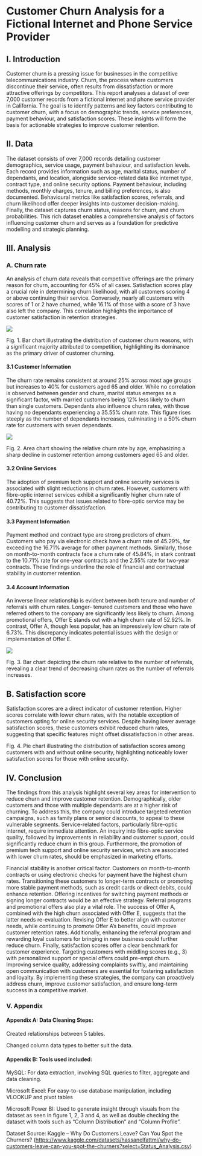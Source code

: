 # Customer Churn Analysis for a Fictional Internet and Phone Service Provider

## I. Introduction

Customer churn is a pressing issue for businesses in the competitive telecommunications industry. Churn, the
process where customers discontinue their service, often results from dissatisfaction or more attractive offerings
by competitors. This report analyses a dataset of over 7,000 customer records from a fictional internet and phone
service provider in California. The goal is to identify patterns and key factors contributing to customer churn,
with a focus on demographic trends, service preferences, payment behaviour, and satisfaction scores. These
insights will form the basis for actionable strategies to improve customer retention.

## II. Data

The dataset consists of over 7,000 records detailing customer demographics, service usage, payment behaviour,
and satisfaction levels. Each record provides information such as age, marital status, number of dependants, and
location, alongside service-related data like internet type, contract type, and online security options. Payment
behaviour, including methods, monthly charges, tenure, and billing preferences, is also documented.
Behavioural metrics like satisfaction scores, referrals, and churn likelihood offer deeper insights into customer
decision-making. Finally, the dataset captures churn status, reasons for churn, and churn probabilities. This rich
dataset enables a comprehensive analysis of factors influencing customer churn and serves as a foundation for
predictive modelling and strategic planning.

## III. Analysis

### A. Churn rate

An analysis of churn data reveals that competitive offerings are the primary reason for churn, accounting for
45% of all cases. Satisfaction scores play a crucial role in determining churn likelihood, with all customers
scoring 4 or above continuing their service. Conversely, nearly all customers with scores of 1 or 2 have churned,
while 16.1% of those with a score of 3 have also left the company. This correlation highlights the importance of
customer satisfaction in retention strategies.

![](https://github.com/RaphaelSanbar/Churn_Rate/blob/f58992c3d805798a5ef7f7232b61cb30b36b1c29/Screenshot%202025-01-03%20194355.png)

Fig. 1. Bar chart illustrating the distribution of customer churn reasons, with a significant majority attributed to competition, highlighting its dominance as the primary driver of customer churning.

#### 3.1 Customer Information

The churn rate remains consistent at around 25% across most age groups but increases to 40% for customers
aged 65 and older. While no correlation is observed between gender and churn, marital status emerges as a
significant factor, with married customers being 12% less likely to churn than single customers. Dependants also
influence churn rates, with those having no dependants experiencing a 35.55% churn rate. This figure rises
steeply as the number of dependants increases, culminating in a 50% churn rate for customers with seven
dependants.

![](https://github.com/RaphaelSanbar/Churn_Rate/blob/b3b1d1a3ede9ed1771306bcaf92f87eb37f7e5f5/Screenshot%202025-01-03%20195557.png)

Fig. 2. Area chart showing the relative churn rate by age, emphasizing a sharp decline in customer retention among customers aged 65 and older.

#### 3.2 Online Services

The adoption of premium tech support and online security services is associated with slight reductions in churn
rates. However, customers with fibre-optic internet services exhibit a significantly higher churn rate of 40.72%.
This suggests that issues related to fibre-optic service may be contributing to customer dissatisfaction.

#### 3.3 Payment Information

Payment method and contract type are strong predictors of churn. Customers who pay via electronic check have
a churn rate of 45.29%, far exceeding the 16.71% average for other payment methods. Similarly, those on
month-to-month contracts face a churn rate of 45.84%, in stark contrast to the 10.71% rate for one-year
contracts and the 2.55% rate for two-year contracts. These findings underline the role of financial and
contractual stability in customer retention.

#### 3.4 Account Information

An inverse linear relationship is evident between both tenure and number of referrals with churn rates. Longer-
tenured customers and those who have referred others to the company are significantly less likely to churn. 
Among promotional offers, Offer E stands out with a high churn rate of 52.92%. In contrast, Offer A, though
less popular, has an impressively low churn rate of 6.73%. This discrepancy indicates potential issues with the
design or implementation of Offer E.

![](https://github.com/RaphaelSanbar/Churn_Rate/blob/d5a041157c9d1280c2befcb85c99edf747343ff6/Screenshot%202025-01-03%20200658.png)

Fig. 3. Bar chart depicting the churn rate relative to the number of referrals, revealing a clear trend of decreasing churn rates as the number of referrals increases.

## B. Satisfaction score

Satisfaction scores are a direct indicator of customer retention. Higher scores correlate with lower churn rates,
with the notable exception of customers opting for online security services. Despite having lower average
satisfaction scores, these customers exhibit reduced churn rates, suggesting that specific features might offset
dissatisfaction in other areas.

Fig. 4. Pie chart illustrating the distribution of satisfaction scores among customers with and without online security, highlighting noticeably lower satisfaction scores for those with online security.

## IV. Conclusion

The findings from this analysis highlight several key areas for intervention to reduce churn and improve
customer retention. Demographically, older customers and those with multiple dependants are at a higher risk of
churning. To address this, the company could introduce targeted retention campaigns, such as family plans or
senior discounts, to appeal to these vulnerable segments.
Service-related factors, particularly fibre-optic internet, require immediate attention. An inquiry into fibre-optic
service quality, followed by improvements in reliability and customer support, could significantly reduce churn
in this group. Furthermore, the promotion of premium tech support and online security services, which are
associated with lower churn rates, should be emphasized in marketing efforts.

Financial stability is another critical factor. Customers on month-to-month contracts or using electronic checks
for payment have the highest churn rates. Transitioning these customers to longer-term contracts or promoting
more stable payment methods, such as credit cards or direct debits, could enhance retention. Offering incentives
for switching payment methods or signing longer contracts would be an effective strategy.
Referral programs and promotional offers also play a vital role. The success of Offer A, combined with the high
churn associated with Offer E, suggests that the latter needs re-evaluation. Revising Offer E to better align with
customer needs, while continuing to promote Offer A’s benefits, could improve customer retention rates.
Additionally, enhancing the referral program and rewarding loyal customers for bringing in new business could
further reduce churn.
Finally, satisfaction scores offer a clear benchmark for customer experience. Targeting customers with middling
scores (e.g., 3) with personalized support or special offers could pre-empt churn. Improving service quality,
addressing complaints swiftly, and maintaining open communication with customers are essential for fostering
satisfaction and loyalty.
By implementing these strategies, the company can proactively address churn, improve customer satisfaction,
and ensure long-term success in a competitive market.

### V. Appendix

#### Appendix A: Data Cleaning Steps:

Created relationships between 5 tables.

Changed column data types to better suit the data.

#### Appendix B: Tools used included:

MySQL: For data extraction, involving SQL queries to filter, aggregate and data cleaning.

Microsoft Excel: For easy-to-use database manipulation, including VLOOKUP and pivot tables

Microsoft Power BI: Used to generate insight through visuals from the dataset as seen in figure 1, 2, 3
and 4, as well as double checking the dataset with tools such as “Column Distribution” and “Column
Profile”.

Dataset Source: Kaggle – Why Do Customers Leave? Can You Spot the Churners? (https://www.kaggle.com/datasets/hassanelfattmi/why-do-customers-leave-can-you-spot-the-churners?select=Status_Analysis.csv)
